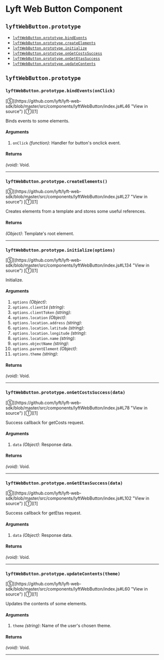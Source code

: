 # Lyft Web Button Component

<!-- div class="toc-container" -->

<!-- div -->

## `lyftWebButton.prototype`
* <a href="#lyftwebbuttonprototypebindeventsonclick">`lyftWebButton.prototype.bindEvents`</a>
* <a href="#lyftwebbuttonprototypecreateelements">`lyftWebButton.prototype.createElements`</a>
* <a href="#lyftwebbuttonprototypeinitializeoptions">`lyftWebButton.prototype.initialize`</a>
* <a href="#lyftwebbuttonprototypeongetcostssuccessdata">`lyftWebButton.prototype.onGetCostsSuccess`</a>
* <a href="#lyftwebbuttonprototypeongetetassuccessdata">`lyftWebButton.prototype.onGetEtasSuccess`</a>
* <a href="#lyftwebbuttonprototypeupdatecontentstheme">`lyftWebButton.prototype.updateContents`</a>

<!-- /div -->

<!-- /div -->

<!-- div class="doc-container" -->

<!-- div -->

## `lyftWebButton.prototype`

<!-- div -->

<h3 id="lyftwebbuttonprototypebindeventsonclick"><code>lyftWebButton.prototype.bindEvents(onClick)</code></h3>
[&#x24C8;](https://github.com/lyft/lyft-web-sdk/blob/master/src/components/lyftWebButton/index.js#L46 "View in source") [&#x24C9;][1]

Binds events to some elements.

#### Arguments
1. `onClick` *(function)*: Handler for button's onclick event.

#### Returns
*(void)*: Void.

---

<!-- /div -->

<!-- div -->

<h3 id="lyftwebbuttonprototypecreateelements"><code>lyftWebButton.prototype.createElements()</code></h3>
[&#x24C8;](https://github.com/lyft/lyft-web-sdk/blob/master/src/components/lyftWebButton/index.js#L27 "View in source") [&#x24C9;][1]

Creates elements from a template and stores some useful references.

#### Returns
*(Object)*: Template's root element.

---

<!-- /div -->

<!-- div -->

<h3 id="lyftwebbuttonprototypeinitializeoptions"><code>lyftWebButton.prototype.initialize(options)</code></h3>
[&#x24C8;](https://github.com/lyft/lyft-web-sdk/blob/master/src/components/lyftWebButton/index.js#L134 "View in source") [&#x24C9;][1]

Initialize.

#### Arguments
1. `options` *(Object)*:
2. `options.clientId` *(string)*:
3. `options.clientToken` *(string)*:
4. `options.location` *(Object)*:
5. `options.location.address` *(string)*:
6. `options.location.latitude` *(string)*:
7. `options.location.longitude` *(string)*:
8. `options.location.name` *(string)*:
9. `options.objectName` *(string)*:
10. `options.parentElement` *(Object)*:
11. `options.theme` *(string)*:

#### Returns
*(void)*: Void.

---

<!-- /div -->

<!-- div -->

<h3 id="lyftwebbuttonprototypeongetcostssuccessdata"><code>lyftWebButton.prototype.onGetCostsSuccess(data)</code></h3>
[&#x24C8;](https://github.com/lyft/lyft-web-sdk/blob/master/src/components/lyftWebButton/index.js#L78 "View in source") [&#x24C9;][1]

Success callback for getCosts request.

#### Arguments
1. `data` *(Object)*: Response data.

#### Returns
*(void)*: Void.

---

<!-- /div -->

<!-- div -->

<h3 id="lyftwebbuttonprototypeongetetassuccessdata"><code>lyftWebButton.prototype.onGetEtasSuccess(data)</code></h3>
[&#x24C8;](https://github.com/lyft/lyft-web-sdk/blob/master/src/components/lyftWebButton/index.js#L102 "View in source") [&#x24C9;][1]

Success callback for getEtas request.

#### Arguments
1. `data` *(Object)*: Response data.

#### Returns
*(void)*: Void.

---

<!-- /div -->

<!-- div -->

<h3 id="lyftwebbuttonprototypeupdatecontentstheme"><code>lyftWebButton.prototype.updateContents(theme)</code></h3>
[&#x24C8;](https://github.com/lyft/lyft-web-sdk/blob/master/src/components/lyftWebButton/index.js#L60 "View in source") [&#x24C9;][1]

Updates the contents of some elements.

#### Arguments
1. `theme` *(string)*: Name of the user's chosen theme.

#### Returns
*(void)*: Void.

---

<!-- /div -->

<!-- /div -->

<!-- /div -->

 [1]: #lyftwebbutton.prototype "Jump back to the TOC."
